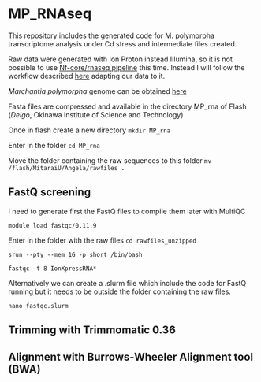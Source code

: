# MP_RNAseq

This repository includes the generated code for M. polymorpha transcriptome analysis under Cd stress and intermediate files created.

Raw data were generated with Ion Proton instead Illumina, so it is not possible to use [Nf-core/rnaseq pipeline](https://nf-co.re/rnaseq/3.3/usage) this time. 
Instead I will follow the workflow described [here](https://github.com/maggimars/rnaSkillPill/blob/master/RNA-seq.md) adapting our data to it. 

*Marchantia polymorpha* genome can be obtained [here](https://marchantia.info/download/MpTak1_v5.1r2/)

Fasta files are compressed and available in the directory MP_rna of Flash (*Deigo*, Okinawa Institute of Science and Technology)

Once in flash create a new directory `mkdir MP_rna`

Enter in the folder `cd MP_rna`

Move the folder containing the raw sequences to this folder `mv /flash/MitaraiU/Angela/rawfiles .`



## FastQ screening

I need to generate first the FastQ files to compile them later with MultiQC

`module load fastqc/0.11.9`

Enter in the folder with the raw files `cd rawfiles_unzipped`

`srun --pty --mem 1G -p short /bin/bash`

`fastqc -t 8 IonXpressRNA*`

Alternatively we can create a .slurm file which include the code for FastQ running but it needs to be outside the folder containing the raw files. 

`nano fastqc.slurm`


## Trimming with Trimmomatic 0.36



## Alignment with Burrows-Wheeler Alignment tool (BWA)



```
